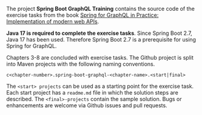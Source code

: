The project **Spring Boot GraphQL Training** contains the source code of the exercise tasks from the book [Spring for GraphQL in Practice: Implementation of modern web APIs](https://www.amazon.de/Spring-GraphQL-Practice-Implementation-modern/dp/B0B6XMW5KB/ref=sr_1_1?__mk_de_DE=%C3%85M%C3%85%C5%BD%C3%95%C3%91&crid=1GXX0J783C57U&keywords=Spring+for+GraphQL+in+Practice&qid=1658674260&sprefix=spring+for+graphql+in+practice%2Caps%2C104&sr=8-1).

**Java 17 is required to complete the exercise tasks**. Since Spring Boot 2.7, Java 17 has been used. Therefore Spring Boot 2.7 is a prerequisite for using Spring for GraphQL.



Chapters 3-8 are concluded with exercise tasks. The Github project is split into Maven projects with the following naming conventions.

```
c<chapter-number>.spring-boot-graphql-<chapter-name>.<start|final> 
```
 

The ``<start> projects`` can be used as a starting point for the exercise task. Each start project has a ``readme.md`` file in which the solution steps are described. The ``<final>-projects`` contain the sample solution. Bugs or enhancements are welcome via Github issues and pull requests.
